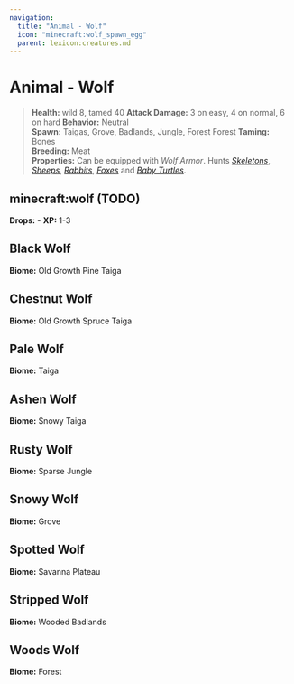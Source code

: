 ```yaml
---
navigation:
  title: "Animal - Wolf"
  icon: "minecraft:wolf_spawn_egg"
  parent: lexicon:creatures.md
---
```


# Animal - Wolf

> __Health:__ wild 8, tamed 40 
> __Attack Damage:__ 3 on easy, 4 on normal, 6 on hard 
> __Behavior:__ Neutral  
> __Spawn:__ Taigas, Grove, Badlands, Jungle, Forest Forest
> __Taming:__ Bones   
> __Breeding:__ Meat    
> __Properties:__ 
Can be equipped with *Wolf Armor*. 
Hunts [*Skeletons*](./undead-skeleton.md), [*Sheeps*](./animal-sheep.md), [*Rabbits*](./animal-rabbit.md), [*Foxes*](./animal-fox.md) and [*Baby Turtles*](./aquatic_animal-turtle.md).

## minecraft:wolf (TODO)

<GameScene zoom={2}>
  <Entity id="minecraft:wolf" />
</GameScene>

__Drops:__ -  __XP:__ 1-3

## Black Wolf

<GameScene zoom={2}>
  <Entity id="minecraft:wolf" data="{variant:black}" />
</GameScene>

__Biome:__ Old Growth Pine Taiga

## Chestnut Wolf

<GameScene zoom={2}>
  <Entity id="minecraft:wolf" data="{variant:chestnut}" />
</GameScene>

__Biome:__ Old Growth Spruce Taiga

## Pale Wolf

<GameScene zoom={2}>
  <Entity id="minecraft:wolf" data="{variant:pale}" />
</GameScene>

__Biome:__ Taiga

## Ashen Wolf

<GameScene zoom={2}>
  <Entity id="minecraft:wolf" data="{variant:ashen}" />
</GameScene>

__Biome:__ Snowy Taiga

## Rusty Wolf

<GameScene zoom={2}>
  <Entity id="minecraft:wolf" data="{variant:rusty}" />
</GameScene>

__Biome:__ Sparse Jungle

## Snowy Wolf

<GameScene zoom={2}>
  <Entity id="minecraft:wolf" data="{variant:snowy}" />
</GameScene>

__Biome:__ Grove

## Spotted Wolf

<GameScene zoom={2}>
  <Entity id="minecraft:wolf" data="{variant:spotted}" />
</GameScene>

__Biome:__ Savanna Plateau

## Stripped Wolf

<GameScene zoom={2}>
  <Entity id="minecraft:wolf" data="{variant:stripped}" />
</GameScene>

__Biome:__ Wooded Badlands

## Woods Wolf

<GameScene zoom={2}>
  <Entity id="minecraft:wolf" data="{variant:woods}" />
</GameScene>

__Biome:__ Forest

